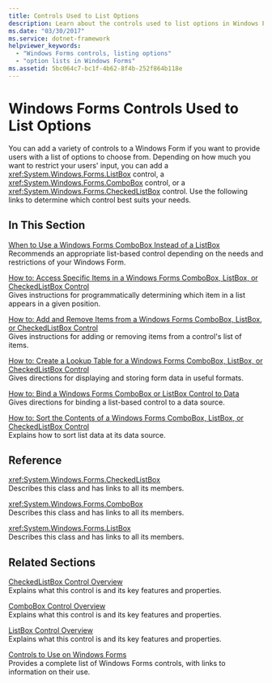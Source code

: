 ```yaml
---
title: Controls Used to List Options
description: Learn about the controls used to list options in Windows Forms, along with the variety of controls that provide users with a list of options. 
ms.date: "03/30/2017"
ms.service: dotnet-framework
helpviewer_keywords: 
  - "Windows Forms controls, listing options"
  - "option lists in Windows Forms"
ms.assetid: 5bc064c7-bc1f-4b62-8f4b-252f864b118e
---
```

# Windows Forms Controls Used to List Options

You can add a variety of controls to a Windows Form if you want to provide users with a list of options to choose from. Depending on how much you want to restrict your users' input, you can add a <xref:System.Windows.Forms.ListBox> control, a <xref:System.Windows.Forms.ComboBox> control, or a <xref:System.Windows.Forms.CheckedListBox> control. Use the following links to determine which control best suits your needs.  
  
## In This Section  

[When to Use a Windows Forms ComboBox Instead of a ListBox](when-to-use-a-windows-forms-combobox-instead-of-a-listbox.md)\
Recommends an appropriate list-based control depending on the needs and restrictions of your Windows Form.  
  
[How to: Access Specific Items in a Windows Forms ComboBox, ListBox, or CheckedListBox Control](access-specific-items-in-a-wf-combobox-listbox-or-checkedlistbox.md)\
Gives instructions for programmatically determining which item in a list appears in a given position.  
  
[How to: Add and Remove Items from a Windows Forms ComboBox, ListBox, or CheckedListBox Control](add-and-remove-items-from-a-wf-combobox.md)\
Gives instructions for adding or removing items from a control's list of items.  
  
[How to: Create a Lookup Table for a Windows Forms ComboBox, ListBox, or CheckedListBox Control](create-a-lookup-table-for-a-wf-combobox-listbox.md)\
Gives directions for displaying and storing form data in useful formats.  
  
[How to: Bind a Windows Forms ComboBox or ListBox Control to Data](how-to-bind-a-windows-forms-combobox-or-listbox-control-to-data.md)\
Gives directions for binding a list-based control to a data source.  
  
[How to: Sort the Contents of a Windows Forms ComboBox, ListBox, or CheckedListBox Control](sort-the-contents-of-a-wf-combobox-listbox-or-checkedlistbox-control.md)\
Explains how to sort list data at its data source.  
  
## Reference  

<xref:System.Windows.Forms.CheckedListBox>  
Describes this class and has links to all its members.  
  
<xref:System.Windows.Forms.ComboBox>  
Describes this class and has links to all its members.  
  
<xref:System.Windows.Forms.ListBox>  
Describes this class and has links to all its members.  
  
## Related Sections  

[CheckedListBox Control Overview](checkedlistbox-control-overview-windows-forms.md)\
Explains what this control is and its key features and properties.  
  
[ComboBox Control Overview](combobox-control-overview-windows-forms.md)\
Explains what this control is and its key features and properties.  
  
[ListBox Control Overview](listbox-control-overview-windows-forms.md)\
Explains what this control is and its key features and properties.  
  
[Controls to Use on Windows Forms](controls-to-use-on-windows-forms.md)\
Provides a complete list of Windows Forms controls, with links to information on their use.
